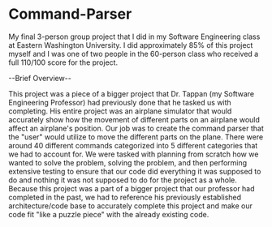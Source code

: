 # Command-Parser
My final 3-person group project that I did in my Software Engineering class at Eastern Washington University. I did approximately 85% of this project myself and I was one of two people in the 60-person class who received a full 110/100 score for the project.


--Brief Overview--

This project was a piece of a bigger project that Dr. Tappan (my Software Engineering Professor) had previously done that he tasked us with completing. His entire project was an airplane simulator that would accurately show how the movement of different parts on an airplane would affect an airplane's position. Our job was to create the command parser that the "user" would utilize to move the different parts on the plane. There were around 40 different commands categorized into 5 different categories that we had to account for. We were tasked with planning from scratch how we wanted to solve the problem, solving the problem, and then performing extensive testing to ensure that our code did everything it was supposed to do and nothing it was not supposed to do for the project as a whole. Because this project was a part of a bigger project that our professor had completed in the past, we had to reference his previously established architecture/code base to accurately complete this project and make our code fit "like a puzzle piece" with the already existing code.
